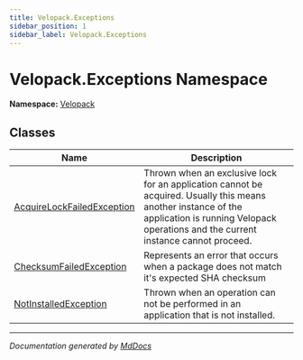 ```yaml
---
title: Velopack.Exceptions
sidebar_position: 1
sidebar_label: Velopack.Exceptions
---
```

<!--  
  <auto-generated>   
    The contents of this file were generated by a tool.  
    Changes to this file may be list if the file is regenerated  
  </auto-generated>   
-->

# Velopack.Exceptions Namespace

**Namespace:** [Velopack](../index.md)  

## Classes

| Name                                                              | Description                                                                                                                                                                                         |
| ----------------------------------------------------------------- | --------------------------------------------------------------------------------------------------------------------------------------------------------------------------------------------------- |
| [AcquireLockFailedException](AcquireLockFailedException/index.md) | Thrown when an exclusive lock for an application cannot be acquired. Usually this means another instance of the application is running Velopack operations and the current instance cannot proceed. |
| [ChecksumFailedException](ChecksumFailedException/index.md)       | Represents an error that occurs when a package does not match it's expected SHA checksum                                                                                                            |
| [NotInstalledException](NotInstalledException/index.md)           | Thrown when an operation can not be performed in an application that is not installed.                                                                                                              |

___

*Documentation generated by [MdDocs](https://github.com/ap0llo/mddocs)*
